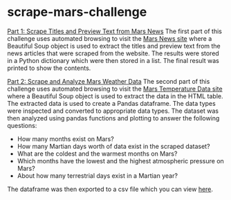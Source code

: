 # scrape-mars-challenge

[Part 1: Scrape Titles and Preview Text from Mars News](https://github.com/chelseapickett/scrape-mars-challenge/blob/main/Starter_Code/part_1_mars_news.ipynb)
The first part of this challenge uses automated browsing to visit the [Mars News site](https://static.bc-edx.com/data/web/mars_news/index.html) where a Beautiful Soup object is used to extract the titles and preview text from the news articles that were scraped from the website. The results were stored in a Python dictionary which were then stored in a list. The final result was printed to show the contents. 

[Part 2: Scrape and Analyze Mars Weather Data](https://github.com/chelseapickett/scrape-mars-challenge/blob/main/Starter_Code/part_2_mars_weather.ipynb)
The second part of this challenge uses automated browsing to visit the [Mars Temperature Data site](https://static.bc-edx.com/data/web/mars_facts/temperature.html) where a Beautiful Soup object is used to extract the data in the HTML table. The extracted data is used to create a Pandas dataframe. The data types were inspected and converted to appropriate data types. The dataset was then analyzed using pandas functions and plotting to answer the following questions: 
- How many months exist on Mars?
- How many Martian days worth of data exist in the scraped dataset?
- What are the coldest and the warmest months on Mars?
- Which months have the lowest and the highest atmospheric pressure on Mars?
- About how many terrestrial days exist in a Martian year?

The dataframe was then exported to a csv file which you can view [here](https://github.com/chelseapickett/scrape-mars-challenge/blob/main/Starter_Code/weather_df.csv).

